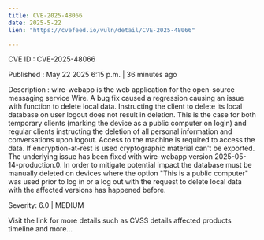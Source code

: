 ```yaml
---
title: CVE-2025-48066
date: 2025-5-22
lien: "https://cvefeed.io/vuln/detail/CVE-2025-48066"

---
```


CVE ID : CVE-2025-48066

Published :  May 22
2025
6:15 p.m. | 36 minutes ago

Description : wire-webapp is the web application for the open-source messaging service Wire. A bug fix caused a regression causing an issue with function to delete local data. Instructing the client to delete its local database on user logout does not result in deletion. This is the case for both temporary clients (marking the device as a public computer on login) and regular clients instructing the deletion of all personal information and conversations upon logout. Access to the machine is required to access the data. If encryption-at-rest is used
cryptographic material can't be exported. The underlying issue has been fixed with wire-webapp version 2025-05-14-production.0. In order to mitigate potential impact
the database must be manually deleted on devices where the option "This is a public computer" was used prior to log in or a log out with the request to delete local data with the affected versions has happened before.

Severity: 6.0 | MEDIUM

Visit the link for more details
such as CVSS details
affected products
timeline
and more...
